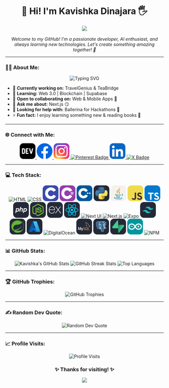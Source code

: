 <!-- README.md -->

<h1 align="center">💫 Hi! I'm Kavishka Dinajara 🖐️</h1>

<p align="center">
  <img src="https://media.giphy.com/media/hvRJCLFzcasrR4ia7z/giphy.gif" width="50">
</p>

<p align="center">
  <em>Welcome to my GitHub! I'm a passionate developer, AI enthusiast, and always learning new technologies. Let's create something amazing together! 🚀</em>
</p>

---

### 👨‍💻 About Me:

<p align="center">
  <img src="https://readme-typing-svg.demolab.com?font=Fira+Code&duration=4000&pause=1000&color=F75C7E&width=435&lines=🔭+Currently+working+on:+TravelGenius;🔭+Currently+working+on:+TeaBridge;🌱+Learning:+web+3.0;🌱+Learning:+blockchain;🌱+Learning:+supabase+|+expo;👯+Web+%26+Mobile+Apps;⚡+Fun+fact:+reading+books" alt="Typing SVG"/>
</p>

<ul>
  <li>🔭 <strong>Currently working on:</strong> TravelGenius & TeaBridge</li>
  <li>🌱 <strong>Learning:</strong> Web 3.0 | Blockchain | Supabase</li>
  <li>👯 <strong>Open to collaborating on:</strong> Web & Mobile Apps 🐼</li>
  <li>🫡 <strong>Ask me about:</strong> Next.js 😏</li>
  <li>🤝 <strong>Looking for help with:</strong> Ballerina for Hackathons 🥶</li>
  <li>⚡ <strong>Fun fact:</strong> I enjoy learning something new & reading books 💚</li>
</ul>

---

### 🌐 Connect with Me:
<p align="center">
  <a href="https://dev.to/kavishka_dinajara_88" target="_blank">
    <img src="https://github.com/tandpfun/skill-icons/blob/main/icons/DevTo-Dark.svg" width="50" alt="Dev.to Badge"/>
  </a>
  <a href="https://facebook.com/kavishka.dinajara" target="_blank">
    <img src="https://github.com/CLorant/readme-social-icons/blob/main/large/colored/facebook.svg" width="50" alt="Facebook Badge"/>
  </a>
  <a href="https://instagram.com/kavishka_dinajara" target="_blank">
    <img src="https://github.com/tandpfun/skill-icons/blob/main/icons/Instagram.svg" width="50" alt="Instagram Badge"/>
  </a>
  <a href="https://pinterest.com/kavishkadinajara" target="_blank">
    <img src="https://github.com/gauravghongde/social-icons/blob/master/SVG/Color/Pinterest.svg" width="50" alt="Pinterest Badge"/>
  </a>
  <a href="https://linkedin.com/in/kavishka-dinajara-502b011b3" target="_blank">
    <img src="https://github.com/tandpfun/skill-icons/blob/main/icons/LinkedIn.svg" width="50" alt="LinkedIn Badge"/>
  </a>
  <a href="https://x.com/dinajara44888" target="_blank">
    <img src="https://github.com/gauravghongde/social-icons/blob/master/PNG/Color/Twitter.png" width="50" alt="X Badge"/>
  </a>
</p>

---

### 💻 Tech Stack:
<p align="center">
  <img src="https://user-images.githubusercontent.com/25181517/192158954-f88b5814-d510-4564-b285-dff7d6400dad.png" style="width:50px" alt="HTML"/>
  <img src="https://user-images.githubusercontent.com/25181517/183898674-75a4a1b1-f960-4ea9-abcb-637170a00a75.png" style="width:50px" alt="CSS"/>
  <img src="https://github.com/tandpfun/skill-icons/blob/main/icons/C.svg" style="width:50px" alt="C"/>
  <img src="https://github.com/tandpfun/skill-icons/blob/main/icons/CS.svg" style="width:50px" alt="C#"/>
  <img src="https://github.com/tandpfun/skill-icons/blob/main/icons/CPP.svg" style="width:50px" alt="C++"/>
  <img src="https://github.com/tandpfun/skill-icons/blob/main/icons/Python-Dark.svg" style="width:50px" alt="Python"/>
  <img src="https://github.com/tandpfun/skill-icons/blob/main/icons/Java-Light.svg" style="width:50px" alt="Java"/>
  <img src="https://github.com/tandpfun/skill-icons/blob/main/icons/JavaScript.svg" style="width:50px" alt="JavaScript"/>
  <img src="https://github.com/tandpfun/skill-icons/blob/main/icons/TypeScript.svg" style="width:50px" alt="TypeScript"/>
  <img src="https://github.com/tandpfun/skill-icons/blob/main/icons/PHP-Dark.svg" style="width:50px" alt="PHP"/>
  <img src="https://github.com/tandpfun/skill-icons/blob/main/icons/NodeJS-Dark.svg" style="width:50px" alt="Node.js"/>
  <img src="https://github.com/tandpfun/skill-icons/blob/main/icons/ExpressJS-Dark.svg" style="width:50px" alt="Express.js"/>
  <img src="https://github.com/tandpfun/skill-icons/blob/main/icons/React-Dark.svg" style="width:50px" alt="React"/>
  <img src="https://github.com/user-attachments/assets/9027732b-de8c-4c4b-a065-235e15e33e5e" style="width:50px" alt="Next UI"/>
  <img src="https://github.com/marwin1991/profile-technology-icons/assets/136815194/5f8c622c-c217-4649-b0a9-7e0ee24bd704" style="width:50px" alt="Next.js"/>
  <img src="https://img.icons8.com/?size=100&id=hmieDPifBlBM&format=png&color=000000" style="width:50px" alt="Expo"/>
  <img src="https://github.com/tandpfun/skill-icons/blob/main/icons/TailwindCSS-Dark.svg" style="width:50px" alt="Tailwind CSS"/>
<!--   <img src="https://img.shields.io/badge/Firebase-%23FFCA28.svg?style=for-the-badge&logo=firebase&logoColor=white" alt="Firebase"/> -->
  <img src="https://github.com/tandpfun/skill-icons/blob/main/icons/Spring-Dark.svg" style="width:50px" alt="Spring"/>
  <img src="https://github.com/tandpfun/skill-icons/blob/main/icons/Azure-Dark.svg" style="width:50px" alt="Azure"/>
  <img src="https://github.com/user-attachments/assets/f3bee16b-3609-489f-9445-d08c0a52468b" style="width:50px" alt="DigitalOcean"/>
<!--   <img src="https://img.shields.io/badge/Oracle-%23F80000.svg?style=for-the-badge&logo=oracle&logoColor=white" alt="Oracle"/> -->
  <img src="https://github.com/tandpfun/skill-icons/blob/main/icons/MySQL-Dark.svg" style="width:50px" alt="MySQL"/>
  <img src="https://github.com/tandpfun/skill-icons/blob/main/icons/PostgreSQL-Dark.svg" style="width:50px" alt="PostgreSQL"/>
  <img src="https://github.com/tandpfun/skill-icons/blob/main/icons/Supabase-Dark.svg" style="width:50px" alt="Supabase"/>
  <img src="https://github.com/tandpfun/skill-icons/blob/main/icons/Arduino.svg" style="width:50px" alt="Arduino"/>
  <img src="https://github.com/tandpfun/skill-icons/blob/main/icons/Npm-Dark.svg" style="width:50px" alt="NPM"/> 
<!--   <img src="https://img.shields.io/badge/FastAPI-%23005571.svg?style=for-the-badge&logo=fastapi&logoColor=white" alt="FastAPI"/> -->
<!--   <img src="https://img.shields.io/badge/React_Router-%23CA4245.svg?style=for-the-badge&logo=react-router&logoColor=white" alt="React Router"/> -->
<!--   <img src="https://img.shields.io/badge/Pandas-%23150458.svg?style=for-the-badge&logo=pandas&logoColor=white" alt="Pandas"/> -->
<!--   <img src="https://img.shields.io/badge/NumPy-%23013243.svg?style=for-the-badge&logo=numpy&logoColor=white" alt="NumPy"/> -->
<!--   <img src="https://img.shields.io/badge/Scikit_Learn-%23F7931E.svg?style=for-the-badge&logo=scikit-learn&logoColor=white" alt="Scikit-learn"/> -->
</p>

---

### 📊 GitHub Stats:
<p align="center">
  <img src="https://github-readme-stats.vercel.app/api?username=kavishkadinajara&theme=radical&show_icons=true&hide_border=true&count_private=true" alt="Kavishka's GitHub Stats" />
  <img src="https://github-readme-streak-stats.herokuapp.com/?user=kavishkadinajara&theme=radical&hide_border=true" alt="GitHub Streak Stats"/>
  <img src="https://github-readme-stats.vercel.app/api/top-langs/?username=kavishkadinajara&theme=radical&layout=compact&hide_border=true&langs_count=10" alt="Top Languages"/>
</p>

---

### 🏆 GitHub Trophies:
<p align="center">
  <img src="https://github-profile-trophy.vercel.app/?username=kavishkadinajara&theme=radical&no-frame=true&no-bg=true&margin-w=4" alt="GitHub Trophies"/>
</p>

---

### ✍️ Random Dev Quote:
<p align="center">
  <img src="https://quotes-github-readme.vercel.app/api?type=horizontal&theme=radical" alt="Random Dev Quote"/>
</p>

---

### 📈 Profile Visits:
<p align="center">
  <img src="https://visitcount.itsvg.in/api?id=kavishkadinajara&icon=0&color=0" alt="Profile Visits"/>
</p>

<h3 align="center">✨ Thanks for visiting! ✨</h3>

<p align="center">
  <img src="https://media.giphy.com/media/3o7aD7aNKUHyqLylqo/giphy.gif" width="200px"/>
</p>

<!-- Proudly created with GPRM ( https://gprm.itsvg.in ) -->
